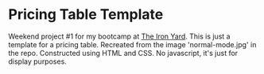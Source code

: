 # Pricing Table Template

Weekend project \#1 for my bootcamp at [The Iron Yard](https://www.theironyard.com/). This is just a template for a pricing table. Recreated from the image 'normal-mode.jpg' in the repo. Constructed using HTML and CSS. No javascript, it's just for display purposes.
